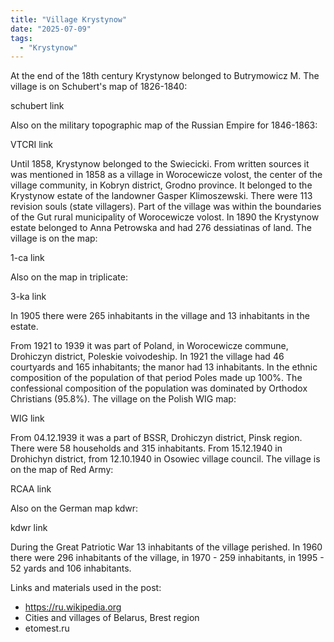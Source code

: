 ```yaml
---
title: "Village Krystynow"
date: "2025-07-09"
tags: 
  - "Krystynow"
---
```


At the end of the 18th century Krystynow belonged to Butrymowicz M. The village is on Schubert's map of 1826-1840:

schubert link

Also on the military topographic map of the Russian Empire for 1846-1863:

VTCRI link

Until 1858, Krystynow belonged to the Swiecicki. From written sources it was mentioned in 1858 as a village in Worocewicze volost, the center of the village community, in Kobryn district, Grodno province. It belonged to the Krystynow estate of the landowner Gasper Klimoszewski. There were 113 revision souls (state villagers). Part of the village was within the boundaries of the Gut rural municipality of Worocewicze volost. In 1890 the Krystynow estate belonged to Anna Petrowska and had 276 dessiatinas of land. The village is on the map:

1-ca link

Also on the map in triplicate:

3-ka link

In 1905 there were 265 inhabitants in the village and 13 inhabitants in the estate.

From 1921 to 1939 it was part of Poland, in Worocewicze commune, Drohiczyn district, Poleskie voivodeship.  In 1921 the village had 46 courtyards and 165 inhabitants; the manor had 13 inhabitants. In the ethnic composition of the population of that period Poles made up 100%. The confessional composition of the population was dominated by Orthodox Christians (95.8%). The village on the Polish WIG map:

WIG link

From 04.12.1939 it was a part of BSSR, Drohiczyn district, Pinsk region. There were 58 households and 315 inhabitants. From 15.12.1940 in Drohichyn district, from 12.10.1940 in Osowiec village council. The village is on the map of Red Army:

RCAA link

Also on the German map kdwr:

kdwr link

During the Great Patriotic War 13 inhabitants of the village perished. In 1960 there were 296 inhabitants of the village, in 1970 - 259 inhabitants, in 1995 - 52 yards and 106 inhabitants.

Links and materials used in the post:
- https://ru.wikipedia.org
- Cities and villages of Belarus, Brest region
- etomest.ru
